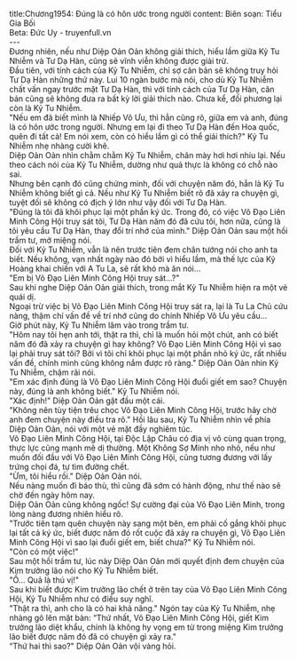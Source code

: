 title:Chương1954: Đúng là có hôn ước trong người
content:
Biên soạn: Tiểu Gia Bối<br>Beta: Đức Uy - truyenfull.vn<br>---<br>Đương nhiên, nếu như Diệp Oản Oản không giải thích, hiểu lầm giữa Kỷ Tu Nhiễm và Tư Dạ Hàn, cũng sẽ vĩnh viễn không được giải trừ.<br>Đầu tiên, với tính cách của Kỷ Tu Nhiễm, chỉ sợ căn bản sẽ không truy hỏi Tư Dạ Hàn những thứ này. Lui 10 ngàn bước mà nói, cho dù Kỷ Tu Nhiễm chất vấn ngay trước mặt Tư Dạ Hàn, thì với tính cách của Tư Dạ Hàn, căn bản cũng sẽ không đưa ra bất kỳ lời giải thích nào. Chưa kể, đối phương lại còn là Kỷ Tu Nhiễm.<br>"Nếu em đã biết mình là Nhiếp Vô Ưu, thì hẳn cũng rõ, giữa em và anh, đúng là có hôn ước trong người. Nhưng em lại đi theo Tư Dạ Hàn đến Hoa quốc, quên đi tất cả! Em nói xem, còn có hiểu lầm gì có thể giải thích?" Kỷ Tu Nhiễm nhẹ nhàng cười khẽ.<br>Diệp Oản Oản nhìn chằm chằm Kỷ Tu Nhiễm, chân mày hơi hơi nhíu lại. Nếu theo cách nói của Kỷ Tu Nhiễm, dường như quả thực là không có chỗ nào sai.<br>Nhưng bên cạnh đó cũng chứng minh, đối với chuyện năm đó, hẳn là Kỷ Tu Nhiễm không biết gì cả. Nếu như Kỷ Tu Nhiễm biết rõ đã xảy ra chuyện gì, tuyệt đối sẽ không có địch ý lớn như vậy đối với Tư Dạ Hàn.<br>"Đúng là tôi đã khôi phục lại một phần ký ức. Trong đó, có việc Võ Đạo Liên Minh Công Hội truy sát tôi, Tư Dạ Hàn năm đó đã cứu tôi, hơn nữa, cũng là tôi yêu cầu Tư Dạ Hàn, thay đổi trí nhớ của mình." Diệp Oản Oản sau một hồi trầm tư, mở miệng nói.<br>Đối với Kỷ Tu Nhiễm, vẫn là nên trước tiên đem chân tướng nói cho anh ta biết. Nếu không, vạn nhất ngày nào đó bởi vì hiểu lầm, mà thế lực của Kỷ Hoàng khai chiến với A Tu La, sẽ rất khó mà ăn nói…<br>"Em bị Võ Đạo Liên Minh Công Hội truy sát...?"<br>Sau khi nghe Diệp Oản Oản giải thích, trong mắt Kỷ Tu Nhiễm hiện ra một vẻ quái dị.<br>Ngoại trừ việc bị Võ Đạo Liên Minh Công Hội truy sát ra, lại là Tu La Chủ cứu nàng, thậm chí vấn đề về trí nhớ cũng do chính Nhiếp Vô Ưu yêu cầu...<br>Giờ phút này, Kỷ Tu Nhiễm lâm vào trong trầm tư.<br>"Hôm nay tôi hẹn anh tới, thật ra thì, chỉ là muốn hỏi một chút, anh có biết năm đó đã xảy ra chuyện gì hay không? Võ Đạo Liên Minh Công Hội vì sao lại phải truy sát tôi? Bởi vì tôi chỉ khôi phục lại một phần nhỏ ký ức, rất nhiều vấn đề, chính mình cũng không nắm được rõ ràng." Diệp Oản Oản nhìn Kỷ Tu Nhiễm, chậm rãi nói.<br>"Em xác định đúng là Võ Đạo Liên Minh Công Hội đuổi giết em sao? Chuyện này, đúng là anh không biết." Kỷ Tu Nhiễm nói.<br>"Xác định!" Diệp Oản Oản gật đầu một cái.<br>"Không nên tùy tiện trêu chọc Võ Đạo Liên Minh Công Hội, trước hãy chờ anh đem chuyện này điều tra rõ." Hồi lâu sau, Kỷ Tu Nhiễm nhìn về phía Diệp Oản Oản, nói với một vẻ mặt đầy nghiêm túc.<br>Võ Đạo Liên Minh Công Hội, tại Độc Lập Châu có địa vị vô cùng quan trọng, thực lực cũng mạnh mẽ dị thường. Một Không Sợ Minh nho nhỏ, nếu như muốn đối đầu với Võ Đạo Liên Minh Công Hội, cũng tương đương với lấy trứng chọi đá, tự tìm đường chết.<br>"Ừm, tôi hiểu rồi." Diệp Oản Oản nói.<br>Nếu nàng muốn đi báo thù, thì cũng đã sớm có hành động, như thế nào sẽ chờ đến ngày hôm nay.<br>Diệp Oản Oản cũng không ngốc! Sự cường đại của Võ Đạo Liên Minh, trong lòng nàng đương nhiên hiểu rõ.<br>"Trước tiên tạm quên chuyện này sang một bên, em phải cố gắng khôi phục lại tất cả ký ức, biết được năm đó rốt cuộc đã xảy ra chuyện gì, Võ Đạo Liên Minh Công Hội vì sao lại đuổi giết em, biết chưa?" Kỷ Tu Nhiễm nói.<br>"Còn có một việc!"<br>Sau một hồi trầm tư, lúc này Diệp Oản Oản mới quyết định đem chuyện của Kim trưởng lão nói cho Kỷ Tu Nhiễm biết.<br>"Ồ... Quả là thú vị!"<br>Sau khi biết được Kim trưởng lão chết ở trên tay của Võ Đạo Liên Minh Công Hội, Kỷ Tu Nhiễm như có điều suy nghĩ.<br>"Thật ra thì, anh cho là có hai khả năng." Ngón tay của Kỷ Tu Nhiễm, nhẹ nhàng gõ lên mặt bàn: “Thứ nhất, Võ Đạo Liên Minh Công Hội, giết Kim trưởng lão diệt khẩu, chính là không hy vọng em từ trong miệng Kim trưởng lão biết được năm đó đã có chuyện gì xảy ra."<br>“Thứ hai thì sao?" Diệp Oản Oản vội vàng hỏi.